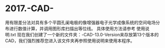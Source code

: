 # 2017.-CAD-
用有限差分法对具有多个平圆孔阑电极的像增强器电子光学成像系统的空间电场分布进行数值计算，并调用图形库扫描出等位线。
具体使用方法请参考 使用说明.txt
现在我们创建了一个新的文件夹：-CAD-13.0-Version来存放第13个版本的CAD，我们强烈推荐您进入该文件夹再参照使用说明来使用本程序。
